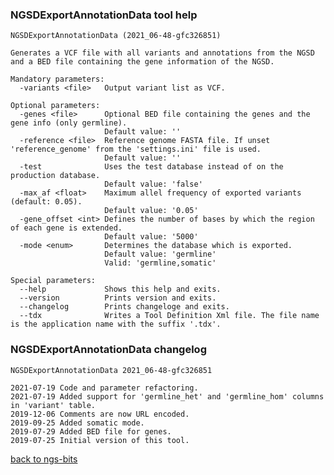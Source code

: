 ### NGSDExportAnnotationData tool help
	NGSDExportAnnotationData (2021_06-48-gfc326851)
	
	Generates a VCF file with all variants and annotations from the NGSD and a BED file containing the gene information of the NGSD.
	
	Mandatory parameters:
	  -variants <file>   Output variant list as VCF.
	
	Optional parameters:
	  -genes <file>      Optional BED file containing the genes and the gene info (only germline).
	                     Default value: ''
	  -reference <file>  Reference genome FASTA file. If unset 'reference_genome' from the 'settings.ini' file is used.
	                     Default value: ''
	  -test              Uses the test database instead of on the production database.
	                     Default value: 'false'
	  -max_af <float>    Maximum allel frequency of exported variants (default: 0.05).
	                     Default value: '0.05'
	  -gene_offset <int> Defines the number of bases by which the region of each gene is extended.
	                     Default value: '5000'
	  -mode <enum>       Determines the database which is exported.
	                     Default value: 'germline'
	                     Valid: 'germline,somatic'
	
	Special parameters:
	  --help             Shows this help and exits.
	  --version          Prints version and exits.
	  --changelog        Prints changeloge and exits.
	  --tdx              Writes a Tool Definition Xml file. The file name is the application name with the suffix '.tdx'.
	
### NGSDExportAnnotationData changelog
	NGSDExportAnnotationData 2021_06-48-gfc326851
	
	2021-07-19 Code and parameter refactoring.
	2021-07-19 Added support for 'germline_het' and 'germline_hom' columns in 'variant' table.
	2019-12-06 Comments are now URL encoded.
	2019-09-25 Added somatic mode.
	2019-07-29 Added BED file for genes.
	2019-07-25 Initial version of this tool.
[back to ngs-bits](https://github.com/imgag/ngs-bits)